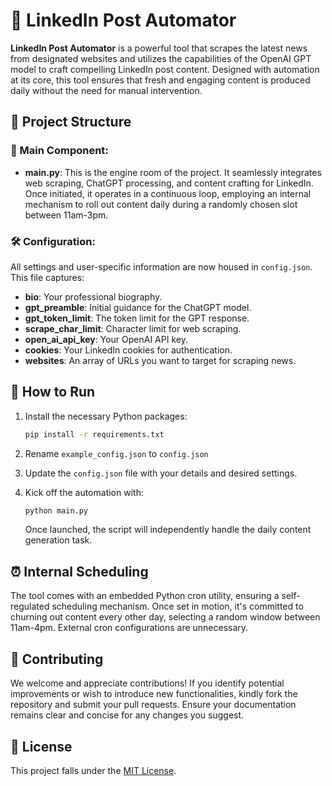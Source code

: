 # 🤖 LinkedIn Post Automator

**LinkedIn Post Automator** is a powerful tool that scrapes the latest news from designated websites and utilizes the capabilities of the OpenAI GPT model to craft compelling LinkedIn post content. Designed with automation at its core, this tool ensures that fresh and engaging content is produced daily without the need for manual intervention.

## 📁 Project Structure

### 🚀 Main Component:
- **main.py**: This is the engine room of the project. It seamlessly integrates web scraping, ChatGPT processing, and content crafting for LinkedIn. Once initiated, it operates in a continuous loop, employing an internal mechanism to roll out content daily during a randomly chosen slot between 11am-3pm.

### 🛠 Configuration:
All settings and user-specific information are now housed in `config.json`. This file captures:

- **bio**: Your professional biography.
- **gpt_preamble**: Initial guidance for the ChatGPT model.
- **gpt_token_limit**: The token limit for the GPT response.
- **scrape_char_limit**: Character limit for web scraping.
- **open_ai_api_key**: Your OpenAI API key.
- **cookies**: Your LinkedIn cookies for authentication.
- **websites**: An array of URLs you want to target for scraping news.

## 🚀 How to Run

1. Install the necessary Python packages:
    ```bash
    pip install -r requirements.txt
    ```
2. Rename `example_config.json` to `config.json`
3. Update the `config.json` file with your details and desired settings.

4. Kick off the automation with:
    ```bash
    python main.py
    ```
   Once launched, the script will independently handle the daily content generation task.

## ⏰ Internal Scheduling
The tool comes with an embedded Python cron utility, ensuring a self-regulated scheduling mechanism. Once set in motion, it's committed to churning out content every other day, selecting a random window between 11am-4pm. External cron configurations are unnecessary.

## 🤝 Contributing

We welcome and appreciate contributions! If you identify potential improvements or wish to introduce new functionalities, kindly fork the repository and submit your pull requests. Ensure your documentation remains clear and concise for any changes you suggest.

## 📜 License

This project falls under the [MIT License](LICENSE.md).
